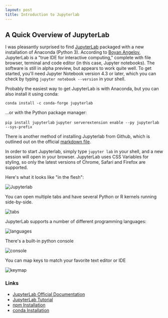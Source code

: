 ```yaml
---
layout: post
title: Introduction to Jupyterlab
---
```


## A Quick Overview of JupyterLab

I was pleasantly surprised to find [JupyterLab](https://github.com/jupyterlab/jupyterlab) packaged with a new installation of Anaconda (Python 3). According to [Boyan Angelov](https://medium.com/@boyanangelov), JupyterLab is a "true IDE for interactive computing," complete with file browser, terminal and code editor (in this case, Jupyter notebooks). The software is still in alpha preview, but appears to work quite well. To get started, you'll need Jupyter Notebook version 4.3 or later, which you can check by typing `jupyter notebook --version` in your shell. 

Probably the easiest way to get JupyterLab is with Anaconda, but you can also install it using conda: 

`conda install -c conda-forge jupyterlab`

...or with the Python package manager:

`pip install jupyterlab`
`jupyter serverextension enable --py jupyterlab --sys-prefix`

There is another method of installing Jupyterlab from Github, which is outlined out on the official [markdown file](https://github.com/jupyterlab/jupyterlab). 

In order to start Jupyterlab, simply type `jupyter lab` in your shell, and a new session will open in your browser. JupyterLab uses CSS Variables for styling, so only the latest versions of Chrome, Safari and Firefox are supported. 

Here's what it looks like "in the flesh":

![Jupyterlab](https://github.com/strongdan/blog/edit/gh-pages/assets/jupyerlab.png)

You can open multiple tabs and have several Python or R kernels running side-by-side. 

![tabs](https://github.com/strongdan/blog/edit/gh-pages/assets/tabs.png)

JupyterLab supports a number of different programming languages:

![languages](https://github.com/strongdan/blog/edit/gh-pages/assets/languages.png)

There's a built-in python console

![console](https://github.com/strongdan/blog/edit/gh-pages/assets/console.png)

You can map keys to match your favorite text editor or IDE

![keymap](https://github.com/strongdan/blog/edit/gh-pages/assets/keymap.png)


### Links

* [JupyterLab Official Documentation](http://jupyterlab-tutorial.readthedocs.io/en/latest/)
* [JupyterLab Tutorial](http://jupyterlab-tutorial.readthedocs.io/en/latest/)
* [npm Installation](https://www.npmjs.com/package/jupyterlab)
* [conda Installation](https://anaconda.org/conda-forge/jupyterlab)
